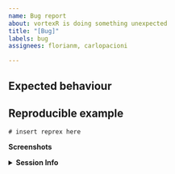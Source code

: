 ```yaml
---
name: Bug report
about: vortexR is doing something unexpected
title: "[Bug]"
labels: bug
assignees: florianm, carlopacioni

---
```


## Expected behaviour
<!-- A clear and concise description of what you expected to happen. -->


## Reproducible example
<!-- If this issue refers to a bug or unexpected behaviour of vortexR, please include a minimal reproducible example ([reprex](https://reprex.tidyverse.org/), see also <https://www.tidyverse.org/help/#reprex>). -->

```{r}
# insert reprex here
```

**Screenshots**
<!-- If applicable, add screenshots to help explain your problem. -->

<details>
<summary><strong>Session Info</strong></summary>
  
```{r}
# utils::sessionInfo()
```
</details>
